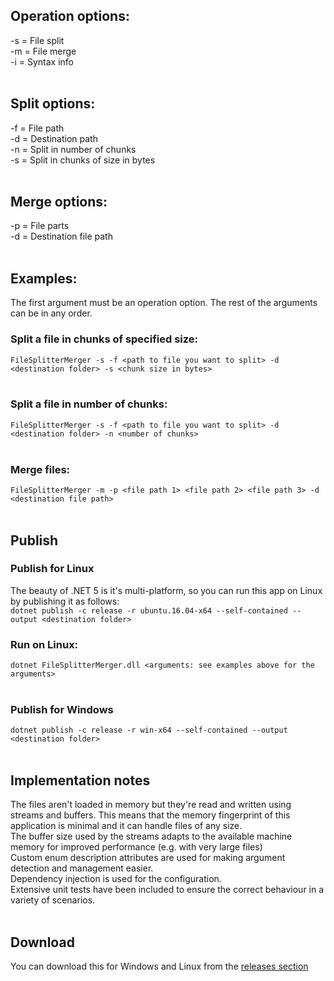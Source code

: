 ## Operation options:
-s = File split<br>
-m = File merge<br>
-i = Syntax info
<br><br>

## Split options:
-f = File path<br>
-d = Destination path<br>
-n = Split in number of chunks<br>
-s = Split in chunks of size in bytes
<br><br>

## Merge options:
-p = File parts<br>
-d = Destination file path
<br><br>

## Examples:
The first argument must be an operation option. The rest of the arguments can be in any order.<br>
### Split a file in chunks of specified size:
`FileSplitterMerger -s -f <path to file you want to split> -d <destination folder> -s <chunk size in bytes>`
<br><br>

### Split a file in number of chunks:
`FileSplitterMerger -s -f <path to file you want to split> -d <destination folder> -n <number of chunks>`
<br><br>

### Merge files:
`FileSplitterMerger -m -p <file path 1> <file path 2> <file path 3> -d <destination file path>`
<br><br>

## Publish
### Publish for Linux
The beauty of .NET 5 is it's multi-platform, so you can run this app on Linux by publishing it as follows:<br>
`dotnet publish -c release -r ubuntu.16.04-x64 --self-contained --output <destination folder>`
<br>

### Run on Linux:
`dotnet FileSplitterMerger.dll <arguments: see examples above for the arguments>`
<br><br>

### Publish for Windows
`dotnet publish -c release -r win-x64 --self-contained --output <destination folder>`
<br><br>

## Implementation notes
The files aren't loaded in memory but they're read and written using streams and buffers. This means that the memory fingerprint of this application is minimal and it can handle files of any size.<br>
The buffer size used by the streams adapts to the available machine memory for improved performance (e.g. with very large files)<br>
Custom enum description attributes are used for making argument detection and management easier.<br>
Dependency injection is used for the configuration.<br>Extensive unit tests have been included to ensure the correct behaviour in a variety of scenarios.
<br><br>

## Download
You can download this for Windows and Linux from the [releases section](https://github.com/erionpc/FileSplitterMerger/releases)
